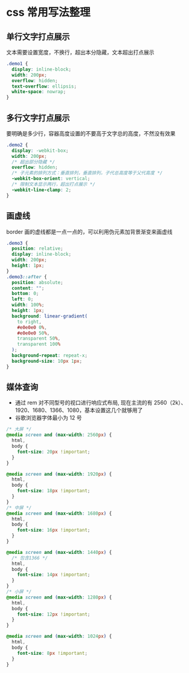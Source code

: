 # css 常用写法整理

## 单行文字打点展示

文本需要设置宽度，不换行，超出本分隐藏，文本超出打点展示

```css
.demo1 {
  display: inline-block;
  width: 200px;
  overflow: hidden;
  text-overflow: ellipsis;
  white-space: nowrap;
}
```

## 多行文字打点展示

要明确是多少行，容器高度设置的不要高于文字总的高度，不然没有效果

```css
.demo2 {
  display: -webkit-box;
  width: 200px;
  /* 超出部分隐藏 */
  overflow: hidden;
  /* 子元素的排列方式：垂直排列，垂直排列，子代总高度等于父代高度 */
  -webkit-box-orient: vertical;
  /* 限制文本显示两行，超出打点展示 */
  -webkit-line-clamp: 2;
}
```

## 画虚线

border 画的虚线都是一点一点的，可以利用伪元素加背景渐变来画虚线

```css
.demo3 {
  position: relative;
  display: inline-block;
  width: 200px;
  height: 1px;
}
.demo3::after {
  position: absolute;
  content: "";
  bottom: 0;
  left: 0;
  width: 100%;
  height: 1px;
  background: linear-gradient(
    to right,
    #e0e0e0 0%,
    #e0e0e0 50%,
    transparent 50%,
    transparent 100%
  );
  background-repeat: repeat-x;
  background-size: 10px 1px;
}
```

## 媒体查询

- 通过 rem 对不同型号的视口进行响应式布局, 现在主流的有 2560（2k）、1920、1680、1366、1080，基本设置这几个就够用了
- 谷歌浏览器字体最小为 12 号

```css
/* 大屏 */
@media screen and (max-width: 2560px) {
  html,
  body {
    font-size: 20px !important;
  }
}

@media screen and (max-width: 1920px) {
  html,
  body {
    font-size: 18px !important;
  }
}
/* 中屏 */
@media screen and (max-width: 1680px) {
  html,
  body {
    font-size: 16px !important;
  }
}

@media screen and (max-width: 1440px) {
  /* 包含1366 */
  html,
  body {
    font-size: 14px !important;
  }
}
/* 小屏 */
@media screen and (max-width: 1280px) {
  html,
  body {
    font-size: 12px !important;
  }
}

@media screen and (max-width: 1024px) {
  html,
  body {
    font-size: 8px !important;
  }
}
```
